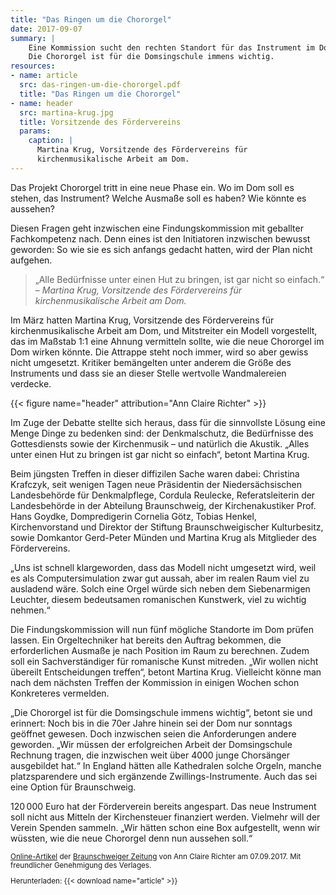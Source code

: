 ```yaml
---
title: "Das Ringen um die Chororgel"
date: 2017-09-07
summary: |
    Eine Kommission sucht den rechten Standort für das Instrument im Dom.
    Die Chororgel ist für die Domsingschule immens wichtig.
resources:
- name: article
  src: das-ringen-um-die-chororgel.pdf
  title: "Das Ringen um die Chororgel"
- name: header
  src: martina-krug.jpg
  title: Vorsitzende des Fördervereins
  params:
    caption: |
      Martina Krug, Vorsitzende des Fördervereins für
      kirchenmusikalische Arbeit am Dom.
---
```


Das Projekt Chororgel tritt in eine neue Phase ein. Wo im Dom soll es stehen,
das Instrument? Welche Ausmaße soll es haben? Wie könnte es aussehen?

Diesen Fragen geht inzwischen eine Findungskommission mit geballter
Fachkompetenz nach. Denn eines ist den Initiatoren inzwischen bewusst
geworden: So wie sie es sich anfangs gedacht hatten, wird der Plan nicht
aufgehen.

> „Alle Bedürfnisse unter einen Hut zu bringen, ist gar nicht so
  einfach.“  
> – <cite>Martina Krug, Vorsitzende des Fördervereins für kirchenmusikalische Arbeit am Dom.</cite>

Im März hatten Martina Krug, Vorsitzende des Fördervereins für
kirchenmusikalische Arbeit am Dom, und Mitstreiter ein Modell vorgestellt,
das im Maßstab&nbsp;1:1 eine Ahnung vermitteln sollte, wie die neue Chororgel im
Dom wirken könnte. Die Attrappe steht noch immer, wird so aber gewiss
nicht umgesetzt. Kritiker bemängelten unter anderem die Größe des
Instruments und dass sie an dieser Stelle wertvolle Wandmalereien verdecke.

{{< figure name="header" attribution="Ann Claire Richter" >}}

Im Zuge der Debatte stellte sich heraus, dass für die sinnvollste Lösung eine
Menge Dinge zu bedenken sind: der Denkmalschutz, die Bedürfnisse des
Gottesdiensts sowie der Kirchenmusik&nbsp;– und natürlich die Akustik. „Alles
unter einen Hut zu bringen ist gar nicht so einfach“, betont Martina Krug.

Beim jüngsten Treffen in dieser diffizilen Sache waren dabei: Christina
Krafczyk, seit wenigen Tagen neue Präsidentin der Niedersächsischen
Landesbehörde für Denkmalpflege, Cordula Reulecke, Referatsleiterin der
Landesbehörde in der Abteilung Braunschweig, der Kirchenakustiker Prof.
Hans Goydke, Dompredigerin Cornelia Götz, Tobias Henkel, Kirchenvorstand
und Direktor der Stiftung Braunschweigischer Kulturbesitz, sowie
Domkantor Gerd-Peter Münden und Martina Krug als Mitglieder des
Fördervereins.

„Uns ist schnell klargeworden, dass das Modell nicht umgesetzt wird, weil es
als Computersimulation zwar gut aussah, aber im realen Raum viel zu
ausladend wäre. Solch eine Orgel würde sich neben dem Siebenarmigen
Leuchter, diesem bedeutsamen romanischen Kunstwerk, viel zu wichtig
nehmen.“

Die Findungskommission will nun fünf mögliche Standorte im Dom prüfen
lassen. Ein Orgeltechniker hat bereits den Auftrag bekommen, die
erforderlichen Ausmaße je nach Position im Raum zu berechnen. Zudem soll
ein Sachverständiger für romanische Kunst mitreden. „Wir wollen nicht
übereilt Entscheidungen treffen“, betont Martina Krug. Vielleicht könne man
nach dem nächsten Treffen der Kommission in einigen Wochen schon
Konkreteres vermelden.

„Die Chororgel ist für die Domsingschule immens wichtig“, betont sie und
erinnert: Noch bis in die&nbsp;70er Jahre hinein sei der Dom nur sonntags geöffnet
gewesen. Doch inzwischen seien die Anforderungen andere geworden. „Wir
müssen der erfolgreichen Arbeit der Domsingschule Rechnung tragen, die
inzwischen weit über&nbsp;4000 junge Chorsänger ausgebildet hat.“ In England
hätten alle Kathedralen solche Orgeln, manche platzsparendere und sich
ergänzende Zwillings-Instrumente. Auch das sei eine Option für
Braunschweig.

120 000&nbsp;Euro hat der Förderverein bereits angespart. Das neue Instrument
soll nicht aus Mitteln der Kirchensteuer finanziert werden. Vielmehr will der
Verein Spenden sammeln. „Wir hätten schon eine Box aufgestellt, wenn wir
wüssten, wie die neue Chororgel denn nun aussehen soll.“

<small>

[Online-Artikel](https://braunschweiger-zeitung.de/article211846797/) der [Braunschweiger Zeitung](https://braunschweiger-zeitung.de) von Ann Claire Richter am 07.09.2017.
Mit freundlicher Genehmigung des Verlages.

Herunterladen: {{< download name="article" >}}

</small>
